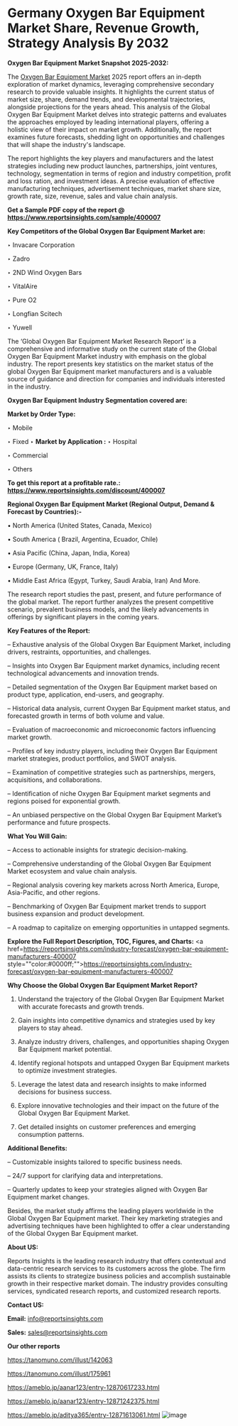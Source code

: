 # Germany Oxygen Bar Equipment Market Share, Revenue Growth, Strategy Analysis By 2032

<strong>Oxygen Bar Equipment Market Snapshot 2025-2032:</strong>

The <a href=https://www.reportsinsights.com/sample/400007>Oxygen Bar Equipment Market</a> 2025 report offers an in-depth exploration of market dynamics, leveraging comprehensive secondary research to provide valuable insights. It highlights the current status of market size, share, demand trends, and developmental trajectories, alongside projections for the years ahead. This analysis of the Global Oxygen Bar Equipment Market delves into strategic patterns and evaluates the approaches employed by leading international players, offering a holistic view of their impact on market growth. Additionally, the report examines future forecasts, shedding light on opportunities and challenges that will shape the industry's landscape.

The report highlights the key players and manufacturers and the latest strategies including new product launches, partnerships, joint ventures, technology, segmentation in terms of region and industry competition, profit and loss ration, and investment ideas. A precise evaluation of effective manufacturing techniques, advertisement techniques, market share size, growth rate, size, revenue, sales and value chain analysis.

<strong>Get a Sample PDF copy of the report @ <a href=https://www.reportsinsights.com/sample/400007 style=color:#0000ff;>https://www.reportsinsights.com/sample/400007</a></strong>

<strong>Key Competitors of the Global Oxygen Bar Equipment Market are:</strong>

‣ Invacare Corporation

‣ Zadro

‣ 2ND Wind Oxygen Bars

‣ VitalAire

‣ Pure O2

‣ Longfian Scitech

‣ Yuwell

The ‘Global Oxygen Bar Equipment Market Research Report’ is a comprehensive and informative study on the current state of the Global Oxygen Bar Equipment Market industry with emphasis on the global industry. The report presents key statistics on the market status of the global Oxygen Bar Equipment market manufacturers and is a valuable source of guidance and direction for companies and individuals interested in the industry.

<strong>Oxygen Bar Equipment Industry Segmentation covered are:</strong>

<strong>Market by Order Type: </strong>

‣ Mobile

‣ Fixed
‣ 
<strong>Market by Application :</strong>
‣ Hospital

‣ Commercial

‣ Others

<strong>To get this report at a profitable rate.: <a href=https://www.reportsinsights.com/discount/400007 style=color:#0000ff;>https://www.reportsinsights.com/discount/400007</a></strong>

<strong>Regional Oxygen Bar Equipment Market (Regional Output, Demand &amp; Forecast by Countries):-</strong>

• North America (United States, Canada, Mexico)

• South America ( Brazil, Argentina, Ecuador, Chile)

• Asia Pacific (China, Japan, India, Korea)

• Europe (Germany, UK, France, Italy)

• Middle East Africa (Egypt, Turkey, Saudi Arabia, Iran) And More.

The research report studies the past, present, and future performance of the global market. The report further analyzes the present competitive scenario, prevalent business models, and the likely advancements in offerings by significant players in the coming years.

<strong>Key Features of the Report:</strong>

– Exhaustive analysis of the Global Oxygen Bar Equipment Market, including drivers, restraints, opportunities, and challenges.

– Insights into Oxygen Bar Equipment market dynamics, including recent technological advancements and innovation trends.

– Detailed segmentation of the Oxygen Bar Equipment market based on product type, application, end-users, and geography.

– Historical data analysis, current Oxygen Bar Equipment market status, and forecasted growth in terms of both volume and value.

– Evaluation of macroeconomic and microeconomic factors influencing market growth.

– Profiles of key industry players, including their Oxygen Bar Equipment market strategies, product portfolios, and SWOT analysis.

– Examination of competitive strategies such as partnerships, mergers, acquisitions, and collaborations.

– Identification of niche Oxygen Bar Equipment market segments and regions poised for exponential growth.

– An unbiased perspective on the Global Oxygen Bar Equipment Market’s performance and future prospects.

<strong>What You Will Gain:</strong>

– Access to actionable insights for strategic decision-making.

– Comprehensive understanding of the Global Oxygen Bar Equipment Market ecosystem and value chain analysis.

– Regional analysis covering key markets across North America, Europe, Asia-Pacific, and other regions.

– Benchmarking of Oxygen Bar Equipment market trends to support business expansion and product development.

– A roadmap to capitalize on emerging opportunities in untapped segments.

<strong>Explore the Full Report Description, TOC, Figures, and Charts:</strong>
<a href=https://reportsinsights.com/industry-forecast/oxygen-bar-equipment-manufacturers-400007 style=""color:#0000ff;"">https://reportsinsights.com/industry-forecast/oxygen-bar-equipment-manufacturers-400007</a>

<strong>Why Choose the Global Oxygen Bar Equipment Market Report?</strong>

1. Understand the trajectory of the Global Oxygen Bar Equipment Market with accurate forecasts and growth trends.

2. Gain insights into competitive dynamics and strategies used by key players to stay ahead.

3. Analyze industry drivers, challenges, and opportunities shaping Oxygen Bar Equipment market potential.

4. Identify regional hotspots and untapped Oxygen Bar Equipment markets to optimize investment strategies.

5. Leverage the latest data and research insights to make informed decisions for business success.

6. Explore innovative technologies and their impact on the future of the Global Oxygen Bar Equipment Market.

7. Get detailed insights on customer preferences and emerging consumption patterns.

<strong>Additional Benefits:</strong>

– Customizable insights tailored to specific business needs.

– 24/7 support for clarifying data and interpretations.

– Quarterly updates to keep your strategies aligned with Oxygen Bar Equipment market changes.

Besides, the market study affirms the leading players worldwide in the Global Oxygen Bar Equipment market. Their key marketing strategies and advertising techniques have been highlighted to offer a clear understanding of the Global Oxygen Bar Equipment market.

<strong><strong>About US</strong>:</strong>

Reports Insights is the leading research industry that offers contextual and data-centric research services to its customers across the globe. The firm assists its clients to strategize business policies and accomplish sustainable growth in their respective market domain. The industry provides consulting services, syndicated research reports, and customized research reports.

<strong>Contact US:</strong>

<p class=><b>Email:</b> <a href=mailto:info@reportsinsights.com>info@reportsinsights.com</a></p>
<p class=><b>Sales:</b> <a href=mailto:sales@reportsinsights.com>sales@reportsinsights.com</a></p>

<strong>Our other reports</strong>

<a href=https://tanomuno.com/illust/142063>https://tanomuno.com/illust/142063</a>

<a href=https://tanomuno.com/illust/175961>https://tanomuno.com/illust/175961</a>

<a href=https://ameblo.jp/aanar123/entry-12870617233.html>https://ameblo.jp/aanar123/entry-12870617233.html</a>

<a href=https://ameblo.jp/aanar123/entry-12871242375.html>https://ameblo.jp/aanar123/entry-12871242375.html</a>

<a href=https://ameblo.jp/aditya365/entry-12871613061.html>https://ameblo.jp/aditya365/entry-12871613061.html</a>
![image](https://github.com/user-attachments/assets/a911c8f7-3ed9-4172-93d8-d7d51933dc1c)
